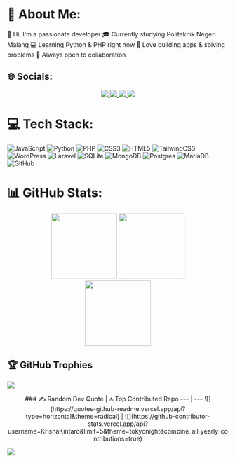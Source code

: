 # 💫 About Me:
<div align="left">
  👋 Hi, I'm a passionate developer  
  🎓 Currently studying Politeknik Negeri Malang  
  💻 Learning Python & PHP right now  
  🚀 Love building apps & solving problems  
  🌱 Always open to collaboration  
</div>

## 🌐 Socials:
<div align="center">
<p align="center">
  <a href="https://discord.gg/https://discord.gg/NaQ5eXpT">
    <img src="https://img.shields.io/badge/Discord-%237289DA.svg?logo=discord&logoColor=white"/>
  </a>
  <a href="https://instagram.com/@krisna_kintaro">
    <img src="https://img.shields.io/badge/Instagram-%23E4405F.svg?logo=Instagram&logoColor=white"/>
  </a>
  <a href="https://tiktok.com/@@krisantaro">
    <img src="https://img.shields.io/badge/TikTok-%23000000.svg?logo=TikTok&logoColor=white"/>
  </a>
  <a href="mailto:krisnakintaro1256@gmail.com">
    <img src="https://img.shields.io/badge/Email-D14836?logo=gmail&logoColor=white"/>
  </a>
</p>
</div>

# 💻 Tech Stack:
![JavaScript](https://img.shields.io/badge/javascript-%23323330.svg?style=for-the-badge&logo=javascript&logoColor=%23F7DF1E) ![Python](https://img.shields.io/badge/python-3670A0?style=for-the-badge&logo=python&logoColor=ffdd54) ![PHP](https://img.shields.io/badge/php-%23777BB4.svg?style=for-the-badge&logo=php&logoColor=white) ![CSS3](https://img.shields.io/badge/css3-%231572B6.svg?style=for-the-badge&logo=css3&logoColor=white) ![HTML5](https://img.shields.io/badge/html5-%23E34F26.svg?style=for-the-badge&logo=html5&logoColor=white) ![TailwindCSS](https://img.shields.io/badge/tailwindcss-%2338B2AC.svg?style=for-the-badge&logo=tailwind-css&logoColor=white) ![WordPress](https://img.shields.io/badge/WordPress-%23117AC9.svg?style=for-the-badge&logo=WordPress&logoColor=white) ![Laravel](https://img.shields.io/badge/laravel-%23FF2D20.svg?style=for-the-badge&logo=laravel&logoColor=white) ![SQLite](https://img.shields.io/badge/sqlite-%2307405e.svg?style=for-the-badge&logo=sqlite&logoColor=white) ![MongoDB](https://img.shields.io/badge/MongoDB-%234ea94b.svg?style=for-the-badge&logo=mongodb&logoColor=white) ![Postgres](https://img.shields.io/badge/postgres-%23316192.svg?style=for-the-badge&logo=postgresql&logoColor=white) ![MariaDB](https://img.shields.io/badge/MariaDB-003545?style=for-the-badge&logo=mariadb&logoColor=white) ![GitHub](https://img.shields.io/badge/github-%23121011.svg?style=for-the-badge&logo=github&logoColor=white)


# 📊 GitHub Stats:
<div align="center">
  <img src="https://github-readme-stats.vercel.app/api?username=KrisnaKintaro&theme=tokyonight&hide_border=true&include_all_commits=false&count_private=false" height="150"/>
  <img src="https://nirzak-streak-stats.vercel.app/?user=KrisnaKintaro&theme=tokyonight&hide_border=true" height="150"/>
  <br/>
  <img src="https://github-readme-stats.vercel.app/api/top-langs/?username=KrisnaKintaro&theme=tokyonight&hide_border=true&include_all_commits=false&count_private=false&layout=compact" height="150"/>
</div>


## 🏆 GitHub Trophies
![](https://github-profile-trophy.vercel.app/?username=KrisnaKintaro&theme=gruvbox&no-frame=false&no-bg=true&margin-w=4)

<div align="center">
  ### ✍️ Random Dev Quote    |    🔝 Top Contributed Repo
  --- | ---
  ![](https://quotes-github-readme.vercel.app/api?type=horizontal&theme=radical) | ![](https://github-contributor-stats.vercel.app/api?username=KrisnaKintaro&limit=5&theme=tokyonight&combine_all_yearly_contributions=true)
</div>

[![](https://visitcount.itsvg.in/api?id=KrisnaKintaro&icon=2&color=3)](https://visitcount.itsvg.in)

<!-- Proudly created with GPRM ( https://gprm.itsvg.in ) -->
